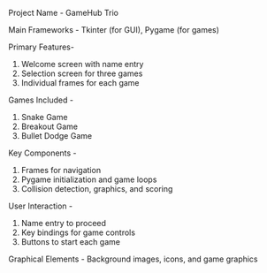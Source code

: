 Project Name - GameHub Trio

Main Frameworks	- Tkinter (for GUI), Pygame (for games)

Primary Features-
1. Welcome screen with name entry
2. Selection screen for three games
3. Individual frames for each game
   
Games Included -
1. Snake Game
2. Breakout Game
3. Bullet Dodge Game
   
Key Components -
1. Frames for navigation
2. Pygame initialization and game loops
3. Collision detection, graphics, and scoring
   
User Interaction	-
1. Name entry to proceed
2. Key bindings for game controls
3. Buttons to start each game
   
Graphical Elements - 	Background images, icons, and game graphics


